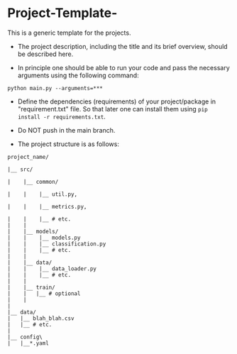 # Project-Template-
This is a generic template for the projects.


- The project description, including the title and its brief overview, should be described here.

- In principle one should be able to run your code and pass the necessary arguments using the following command:

``` python main.py --arguments=*** ```

- Define the dependencies (requirements) of your project/package in "requirement.txt" file. 
So that later one can install them using ```pip install -r requirements.txt```.

- Do NOT push in the main branch.


- The project structure is as follows:

```
project_name/

|__ src/

|    |__ common/

|    |    |__ util.py,

|    |    |__ metrics.py, 

|    |    |__ # etc.
|    |
|    |__ models/ 
|    |    |__ models.py  
|    |    |__ classification.py
|    |    |__ # etc.
|    |
|    |__ data/
|    |    |__ data_loader.py
|    |    |__ # etc.
|    |
|    |__ train/  
|    |   |__ # optional
|    |
|
|__ data/
|   |__ blah_blah.csv
|   |__ # etc.
|
|__ config\
|   |__*.yaml
```